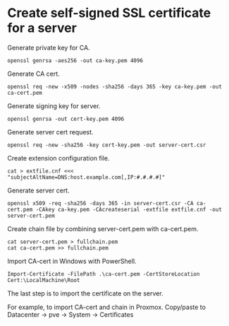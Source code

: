 
# Create self-signed SSL certificate for a server

Generate private key for CA.

	openssl genrsa -aes256 -out ca-key.pem 4096


Generate CA cert.

	openssl req -new -x509 -nodes -sha256 -days 365 -key ca-key.pem -out ca-cert.pem


Generate signing key for server.

	openssl genrsa -out cert-key.pem 4096


Generate server cert request.

	openssl req -new -sha256 -key cert-key.pem -out server-cert.csr


Create extension configuration file.

	cat > extfile.cnf <<< "subjectAltName=DNS:host.example.com[,IP:#.#.#.#]"


Generate server cert.

	openssl x509 -req -sha256 -days 365 -in server-cert.csr -CA ca-cert.pem -CAkey ca-key.pem -CAcreateserial -extfile extfile.cnf -out server-cert.pem


Create chain file by combining server-cert.pem with ca-cert.pem.

	cat server-cert.pem > fullchain.pem
	cat ca-cert.pem >> fullchain.pem


Import CA-cert in Windows with PowerShell.

	Import-Certificate -FilePath .\ca-cert.pem -CertStoreLocation Cert:\LocalMachine\Root


The last step is to import the certificate on the server.


For example, to import CA-cert and chain in Proxmox.
Copy/paste to Datacenter -> pve -> System -> Certificates
